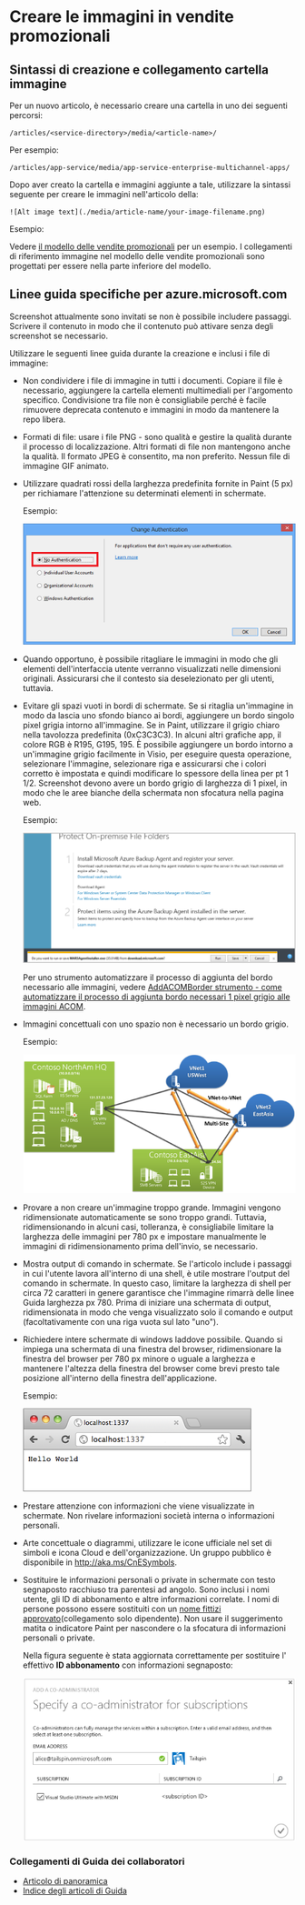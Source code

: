 <properties
    pageTitle="Creare le immagini in vendite promozionali"
    description="In questo articolo viene spiegato come creare immagini in vendite promozionali in base alle linee guida impostare per archivi Azure."
    services=""
    solutions=""
    documentationCenter=""
    authors="kenhoff"
    manager="ilanas"
    editor="tysonn"/>

<tags
    ms.service="contributor-guide"
    ms.devlang=""
    ms.topic="article"
    ms.tgt_pltfrm=""
    ms.workload=""
    ms.date="06/25/2015"
    ms.author="kenhoff" />

# <a name="create-images-in-markdown"></a>Creare le immagini in vendite promozionali

## <a name="image-folder-creation-and-link-syntax"></a>Sintassi di creazione e collegamento cartella immagine

Per un nuovo articolo, è necessario creare una cartella in uno dei seguenti percorsi:

    /articles/<service-directory>/media/<article-name>/

Per esempio:

    /articles/app-service/media/app-service-enterprise-multichannel-apps/

Dopo aver creato la cartella e immagini aggiunte a tale, utilizzare la sintassi seguente per creare le immagini nell'articolo della:

```
![Alt image text](./media/article-name/your-image-filename.png)
```
Esempio:

Vedere [il modello delle vendite promozionali](../markdown%20templates/markdown-template-for-new-articles.md) per un esempio.  I collegamenti di riferimento immagine nel modello delle vendite promozionali sono progettati per essere nella parte inferiore del modello.

## <a name="guidelines-specific-to-azuremicrosoftcom"></a>Linee guida specifiche per azure.microsoft.com

Screenshot attualmente sono invitati se non è possibile includere passaggi. Scrivere il contenuto in modo che il contenuto può attivare senza degli screenshot se necessario.

Utilizzare le seguenti linee guida durante la creazione e inclusi i file di immagine:
- Non condividere i file di immagine in tutti i documenti. Copiare il file è necessario, aggiungere la cartella elementi multimediali per l'argomento specifico. Condivisione tra file non è consigliabile perché è facile rimuovere deprecata contenuto e immagini in modo da mantenere la repo libera.

- Formati di file: usare i file PNG - sono qualità e gestire la qualità durante il processo di localizzazione. Altri formati di file non mantengono anche la qualità. Il formato JPEG è consentito, ma non preferito.  Nessun file di immagine GIF animato.

- Utilizzare quadrati rossi della larghezza predefinita fornite in Paint (5 px) per richiamare l'attenzione su determinati elementi in schermate.  

    Esempio:

    ![Questo è un esempio di un quadratino rosso utilizzato come un callout.](./media/create-images-markdown/gs13noauth.png)

- Quando opportuno, è possibile ritagliare le immagini in modo che gli elementi dell'interfaccia utente verranno visualizzati nelle dimensioni originali. Assicurarsi che il contesto sia deselezionato per gli utenti, tuttavia.

- Evitare gli spazi vuoti in bordi di schermate. Se si ritaglia un'immagine in modo da lascia uno sfondo bianco ai bordi, aggiungere un bordo singolo pixel grigia intorno all'immagine.  Se in Paint, utilizzare il grigio chiaro nella tavolozza predefinita (0xC3C3C3). In alcuni altri grafiche app, il colore RGB è R195, G195, 195. È possibile aggiungere un bordo intorno a un'immagine grigio facilmente in Visio, per eseguire questa operazione, selezionare l'immagine, selezionare riga e assicurarsi che i colori corretto è impostata e quindi modificare lo spessore della linea per pt 1 1/2.  Screenshot devono avere un bordo grigio di larghezza di 1 pixel, in modo che le aree bianche della schermata non sfocatura nella pagina web.

    Esempio:

    ![Questo è un esempio di un bordo grigio spazio vuoto.](./media/create-images-markdown/agent.png)
    
    Per uno strumento automatizzare il processo di aggiunta del bordo necessario alle immagini, vedere [AddACOMBorder strumento - come automatizzare il processo di aggiunta bordo necessari 1 pixel grigio alle immagini ACOM](https://github.com/Azure/Azure-CSI-Content-Tools/tree/master/Tools/AddACOMImageBorder).

- Immagini concettuali con uno spazio non è necessario un bordo grigio.  

    Esempio:

    ![Questo è un esempio di un'immagine concettuale con spazi vuoti e nessun bordo grigio.](./media/create-images-markdown/ic727360.png)

- Provare a non creare un'immagine troppo grande.  Immagini vengono ridimensionate automaticamente se sono troppo grandi. Tuttavia, ridimensionando in alcuni casi, tolleranza, è consigliabile limitare la larghezza delle immagini per 780 px e impostare manualmente le immagini di ridimensionamento prima dell'invio, se necessario.

- Mostra output di comando in schermate.  Se l'articolo include i passaggi in cui l'utente lavora all'interno di una shell, è utile mostrare l'output del comando in schermate. In questo caso, limitare la larghezza di shell per circa 72 caratteri in genere garantisce che l'immagine rimarrà delle linee Guida larghezza px 780. Prima di iniziare una schermata di output, ridimensionata in modo che venga visualizzato solo il comando e output (facoltativamente con una riga vuota sul lato "uno").

- Richiedere intere schermate di windows laddove possibile. Quando si impiega una schermata di una finestra del browser, ridimensionare la finestra del browser per 780 px minore o uguale a larghezza e mantenere l'altezza della finestra del browser come brevi presto tale posizione all'interno della finestra dell'applicazione.

    Esempio:

    ![Questo è un esempio di una schermata della finestra del browser.](./media/create-images-markdown/helloworldlocal.png)

- Prestare attenzione con informazioni che viene visualizzate in schermate.  Non rivelare informazioni società interna o informazioni personali.

- Arte concettuale o diagrammi, utilizzare le icone ufficiale nel set di simboli e icona Cloud e dell'organizzazione. Un gruppo pubblico è disponibile in http://aka.ms/CnESymbols.

- Sostituire le informazioni personali o private in schermate con testo segnaposto racchiuso tra parentesi ad angolo. Sono inclusi i nomi utente, gli ID di abbonamento e altre informazioni correlate. I nomi di persone possono essere sostituiti con un [nome fittizi approvato](https://aka.ms/ficticiousnames)(collegamento solo dipendente). Non usare il suggerimento matita o indicatore Paint per nascondere o la sfocatura di informazioni personali o private.

  Nella figura seguente è stata aggiornata correttamente per sostituire l' effettivo **ID abbonamento** con informazioni segnaposto:

  ![Informazioni private sostituite con segnaposto](./media/create-images-markdown/placeholder-in-screenshot-correct.png)

### <a name="contributors-guide-links"></a>Collegamenti di Guida dei collaboratori

- [Articolo di panoramica](./../README.md)
- [Indice degli articoli di Guida](./contributor-guide-index.md)

